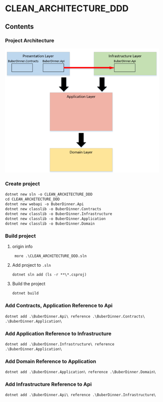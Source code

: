 # CLEAN_ARCHITECTURE_DDD

##  Contents 

### Project Architecture
![image](images\architecture.PNG)

### Create project
```dotnetcli
dotnet new sln -o CLEAN_ARCHITECTURE_DDD
cd CLEAN_ARCHITECTURE_DDD
dotnet new webapi -o BuberDinner.Api
dotnet new classlib -o BuberDinner.Contracts
dotnet new classlib -o BuberDinner.Infrastructure
dotnet new classlib -o BuberDinner.Application
dotnet new classlib -o BuberDinner.Domain
```
### Build project
  1.  origin info
      ```dotnetcli
       more .\CLEAN_ARCHITECTURE_DDD.sln
      ```
  2.  Add project to `.sln`
      ```dotnetcli
      dotnet sln add (ls -r **\*.csproj)
      ```
  3.  Build the project
      ```dotnetcli
      dotnet build
      ```
### Add Contracts, Application Reference to Api
```dotnetcli
dotnet add .\BuberDinner.Api\ reference .\BuberDinner.Contracts\ .\BuberDinner.Application\
```
### Add Application Reference to Infrastructure
```dotnetcli
dotnet add .\BuberDinner.Infrastructure\ reference .\BuberDinner.Application\
```
### Add Domain Reference to Application
```dotnetcli
dotnet add .\BuberDinner.Application\ reference .\BuberDinner.Domain\
```
### Add Infrastructure Reference to Api
```dotnetcli
dotnet add .\BuberDinner.Api\ reference .\BuberDinner.Infrastructure\
```
